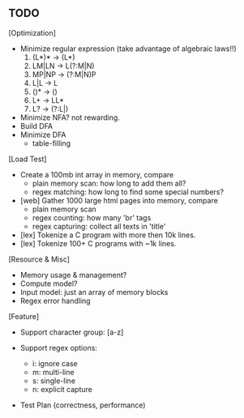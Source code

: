 ﻿TODO
---

[Optimization]
* Minimize regular expression (take advantage of algebraic laws!!)
  1. (L*)*   -> (L*)
  2. LM|LN   -> L(?:M|N)
  3. MP|NP   -> (?:M|N)P
  4. L|L     -> L
  5. ()*     -> ()
  6. L+      -> LL*
  7. L?      -> (?:L|)
* Minimize NFA? not rewarding.
* Build DFA
* Minimize DFA
  * table-filling

[Load Test]
* Create a 100mb int array in memory, compare
  * plain memory scan: how long to add them all?
  * regex matching: how long to find some special numbers?
* [web] Gather 1000 large html pages into memory, compare
  * plain memory scan
  * regex counting: how many 'br' tags
  * regex capturing: collect all texts in 'title'
* [lex] Tokenize a C program with more then 10k lines.
* [lex] Tokenize 100+ C programs with ~1k lines.

[Resource & Misc]
* Memory usage & management?
* Compute model?
* Input model: just an array of memory blocks
* Regex error handling

[Feature]
* Support character group: [a-z]
* Support regex options:
  * i: ignore case
  * m: multi-line
  * s: single-line
  * n: explicit capture

* Test Plan (correctness, performance)

